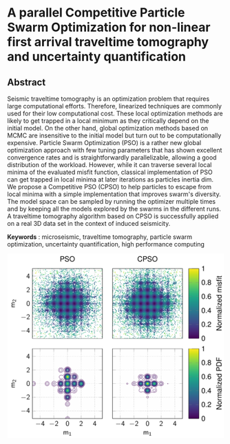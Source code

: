 # A parallel Competitive Particle Swarm Optimization for non-linear first arrival traveltime tomography and uncertainty quantification


## Abstract

Seismic traveltime tomography is an optimization problem that requires large computational efforts. Therefore, linearized techniques are commonly used for their low computational cost. These local optimization methods are likely to get trapped in a local minimum as they critically depend on the initial model. On the other hand, global optimization methods based on MCMC are insensitive to the initial model but turn out to be computationally expensive. Particle Swarm Optimization (PSO) is a rather new global optimization approach with few tuning parameters that has shown excellent convergence rates and is straightforwardly parallelizable, allowing a good distribution of the workload. However, while it can traverse several local minima of the evaluated misfit function, classical implementation of PSO can get trapped in local minima at later iterations as particles inertia dim. We propose a Competitive PSO (CPSO) to help particles to escape from local minima with a simple implementation that improves swarm's diversity. The model space can be sampled by running the optimizer multiple times and by keeping all the models explored by the swarms in the different runs. A traveltime tomography algorithm based on CPSO is successfully applied on a real 3D data set in the context of induced seismicity.

**Keywords** : microseismic, traveltime tomography, particle swarm optimization, uncertainty quantification, high performance computing


![Importance sampling](importance_sampling.png)